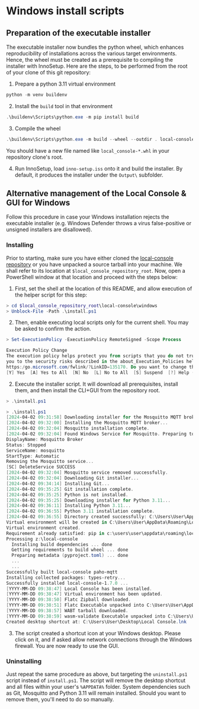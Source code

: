 # Windows install scripts

## Preparation of the executable installer

The executable installer now bundles the python wheel, which enhances reproducibility of installations across the various target environments. Hence, the wheel must be created as a prerequisite to compiling the installer with InnoSetup. Here are the steps, to be performed from the root of your clone of this git repository:

1. Prepare a python 3.11 virtual environment

```powershell
python -m venv buildenv
```

2. Install the `build` tool in that environment

```powershell
.\buildenv\Scripts\python.exe -m pip install build
```

3. Compile the wheel

```powershell
.\buildenv\Scripts\python.exe -m build --wheel --outdir . local-console/
```

You should have a new file named like `local_console-*.whl` in your repository clone's root.


4. Run InnoSetup, load `inno-setup.iss` onto it and build the installer. By default, it produces the installer under the `Output\` subfolder.

## Alternative management of the Local Console & GUI for Windows

Follow this procedure in case your Windows installation rejects the executable installer (e.g. Windows Defender throws a virus false-positive or unsigned installers are disallowed).

### Installing

Prior to starting, make sure you have either cloned the [local-console repository](https://github.com/SonySemiconductorSolutions/local-console) or you have unpacked a source tarball into your machine. We shall refer to its location at `$local_console_repository_root`. Now, open a PowerShell window at that location and proceed with the steps below:

1. First, set the shell at the location of this README, and allow execution of the helper script for this step:
```powershell
> cd $local_console_repository_root\local-console\windows
> Unblock-File -Path .\install.ps1
```

2. Then, enable executing local scripts only for the current shell. You may be asked to confirm the action.
```powershell
> Set-ExecutionPolicy -ExecutionPolicy RemoteSigned -Scope Process

Execution Policy Change
The execution policy helps protect you from scripts that you do not trust. Changing the execution policy might expose
you to the security risks described in the about_Execution_Policies help topic at
https:/go.microsoft.com/fwlink/?LinkID=135170. Do you want to change the execution policy?
[Y] Yes  [A] Yes to All  [N] No  [L] No to All  [S] Suspend  [?] Help (default is "N"): Y
```

2. Execute the installer script. It will download all prerequisites, install them, and then install the CLI+GUI from the repository root.
```powershell
> .\install.ps1

> .\install.ps1
[2024-04-02 09:31:58] Downloading installer for the Mosquitto MQTT broker...
[2024-04-02 09:32:00] Installing the Mosquitto MQTT broker...
[2024-04-02 09:32:04] Mosquitto installation complete.
[2024-04-02 09:32:04] Found Windows Service for Mosquitto. Preparing to remove...
DisplayName: Mosquitto Broker
Status: Stopped
ServiceName: mosquitto
StartType: Automatic
Removing the Mosquitto service...
[SC] DeleteService SUCCESS
[2024-04-02 09:32:04] Mosquitto service removed successfully.
[2024-04-02 09:32:04] Downloading Git installer...
[2024-04-02 09:34:14] Installing Git...
[2024-04-02 09:35:25] Git installation complete.
[2024-04-02 09:35:25] Python is not installed.
[2024-04-02 09:35:25] Downloading installer for Python 3.11...
[2024-04-02 09:36:11] Installing Python 3.11...
[2024-04-02 09:36:55] Python 3.11 installation complete.
[2024-04-02 09:36:55] Directory created successfully: C:\Users\User\AppData\Roaming\LocalConsole
Virtual environment will be created in C:\Users\User\AppData\Roaming\LocalConsole\virtualenv
Virtual environment created.
Requirement already satisfied: pip in c:\users\user\appdata\roaming\localconsole\virtualenv\lib\site-packages (24.0)
Processing z:\local-console
  Installing build dependencies ... done
  Getting requirements to build wheel ... done
  Preparing metadata (pyproject.toml) ... done
  ...
  ...
Successfully built local-console paho-mqtt
Installing collected packages: types-retry...
Successfully installed local-console-1.7.0 ...
[YYYY-MM-DD 09:38:47] Local Console has been installed.
[YYYY-MM-DD 09:38:47] Virtual environment has been updated.
[YYYY-MM-DD 09:38:50] Flatc Zipball downloaded.
[YYYY-MM-DD 09:38:51] Flatc Executable unpacked into C:\Users\User\AppData\Roaming\LocalConsole\virtualenv\Scripts
[YYYY-MM-DD 09:38:57] WABT tarball downloaded.
[YYYY-MM-DD 09:38:59] wasm-validate Executable unpacked into C:\Users\User\AppData\Roaming\LocalConsole\virtualenv\Scripts
Created desktop shortcut at: C:\Users\User\Desktop\Local Console.lnk
```

3. The script created a shortcut icon at your Windows desktop. Please click on it, and if asked allow network connections through the Windows firewall. You are now ready to use the GUI.

### Uninstalling

Just repeat the same procedure as above, but targeting the `uninstall.ps1` script instead of `install.ps1`. The script will remove the desktop shortcut and all files within your user's `%APPDATA%` folder. System dependencies such as Git, Mosquitto and Python 3.11 will remain installed. Should you want to remove them, you'll need to do so manually.
